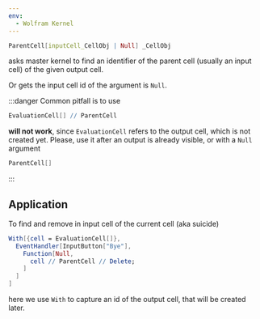 ```yaml
---
env:
  - Wolfram Kernel
---
```

```mathematica
ParentCell[inputCell_CellObj | Null] _CellObj
```

asks master kernel to find an identifier of the parent cell (usually an input cell) of the given output cell.

Or gets the input cell id of the argument is `Null`.

:::danger
Common pitfall is to use
```mathematica
EvaluationCell[] // ParentCell
```
__will not work__, since `EvaluationCell` refers to the output cell, which is not created yet. Please, use it after an output is already visible, or with a `Null` argument
```mathematica
ParentCell[]
```
:::

## Application
To find and remove in input cell of the current cell (aka suicide)

```mathematica
With[{cell = EvaluationCell[]},
  EventHandler[InputButton["Bye"],
    Function[Null,
      cell // ParentCell // Delete;
    ]
  ]
]
```

here we use `With` to capture an id of the output cell, that will be created later.